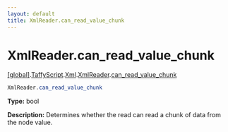 ```yaml
---
layout: default
title: XmlReader.can_read_value_chunk
---
```


# XmlReader.can_read_value_chunk

[\[global\]]({{site.baseurl}}/docs/).[TaffyScript]({{site.baseurl}}/docs/TaffyScript/).[Xml]({{site.baseurl}}/docs/TaffyScript/Xml/).[XmlReader]({{site.baseurl}}/docs/TaffyScript/Xml/XmlReader/).[can_read_value_chunk]({{site.baseurl}}/docs/TaffyScript/Xml/XmlReader/can_read_value_chunk/)

```cs
XmlReader.can_read_value_chunk
```

**Type:** bool

**Description:** Determines whether the read can read a chunk of data from the node value.
